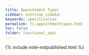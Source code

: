 ```yaml
---
title: Appointment Types
sidebar: overview_sidebar
keywords: specification
permalink: fs_appointmenttypes.html
toc: false
folder: functional_spec
---
```


{% include note-notpublished.html %}

